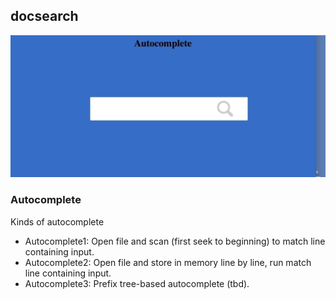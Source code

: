 docsearch
---
![](./autocomplete.gif)


### Autocomplete
Kinds of autocomplete

* Autocomplete1: Open file and scan (first seek to beginning) to match line containing input.
* Autocomplete2: Open file and store in memory line by line, run match line containing input.
* Autocomplete3: Prefix tree-based autocomplete (tbd).